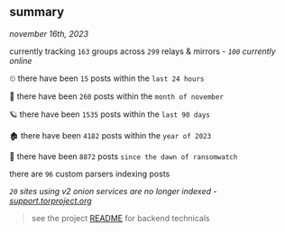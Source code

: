 
## summary
_november 16th, 2023_

currently tracking `163` groups across `299` relays & mirrors - _`100` currently online_

⏲ there have been `15` posts within the `last 24 hours`

🦈 there have been `260` posts within the `month of november`

🪐 there have been `1535` posts within the `last 90 days`

🏚 there have been `4182` posts within the `year of 2023`

🦕 there have been `8872` posts `since the dawn of ransomwatch`

there are `96` custom parsers indexing posts

_`20` sites using v2 onion services are no longer indexed - [support.torproject.org](https://support.torproject.org/onionservices/v2-deprecation/)_

> see the project [README](https://github.com/joshhighet/ransomwatch#ransomwatch--) for backend technicals
